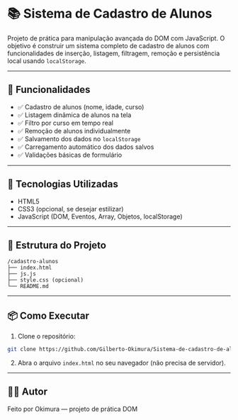 
# 📚 Sistema de Cadastro de Alunos

Projeto de prática para manipulação avançada do DOM com JavaScript. O objetivo é construir um sistema completo de cadastro de alunos com funcionalidades de inserção, listagem, filtragem, remoção e persistência local usando `localStorage`.

---

## 🚀 Funcionalidades

- ✅ Cadastro de alunos (nome, idade, curso)
- ✅ Listagem dinâmica de alunos na tela
- ✅ Filtro por curso em tempo real
- ✅ Remoção de alunos individualmente
- ✅ Salvamento dos dados no `localStorage`
- ✅ Carregamento automático dos dados salvos
- ✅ Validações básicas de formulário

---

## 🧱 Tecnologias Utilizadas

- HTML5
- CSS3 (opcional, se desejar estilizar)
- JavaScript (DOM, Eventos, Array, Objetos, localStorage)

---

## 📁 Estrutura do Projeto

```
/cadastro-alunos
├── index.html
├── js.js
├── style.css (opcional)
└── README.md
```

---

## 📦 Como Executar

1. Clone o repositório:
```bash
git clone https://github.com/Gilberto-Okimura/Sistema-de-cadastro-de-alunos-com-DOM
```

2. Abra o arquivo `index.html` no seu navegador (não precisa de servidor).

---


## 👨‍💻 Autor

Feito por Okimura — projeto de prática DOM
